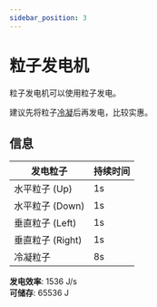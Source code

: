 ```yaml
---
sidebar_position: 3
---
```


# 粒子发电机

粒子发电机可以使用粒子发电。

建议先将粒子[冷凝](./quirp-annihilator)后再发电，比较实惠。

## 信息

|  发电粒子   | 持续时间 |
| ---------- | --- |
| 水平粒子 (Up) | 1s |
| 水平粒子 (Down) | 1s |
| 垂直粒子 (Left) | 1s |
| 垂直粒子 (Right) | 1s |
| 冷凝粒子 | 8s |

**发电效率**: 1536 J/s  
**可储存**: 65536 J
